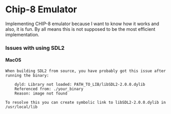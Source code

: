 # Chip-8 Emulator

Implementing CHIP-8 emulator because I want to know how it works and also, it is fun.
By all means this is not supposed to be the most efficient implementation.



### Issues with using SDL2
#### MacOS
       
    When building SDL2 from source, you have probably got this issue after running the binary:

        dyld: Library not loaded: PATH_TO_LIB/libSDL2-2.0.0.dylib
        Referenced from: ./your_binary
        Reason: image not found

    To resolve this you can create symbolic link to libSDL2-2.0.0.dylib in /usr/local/lib
